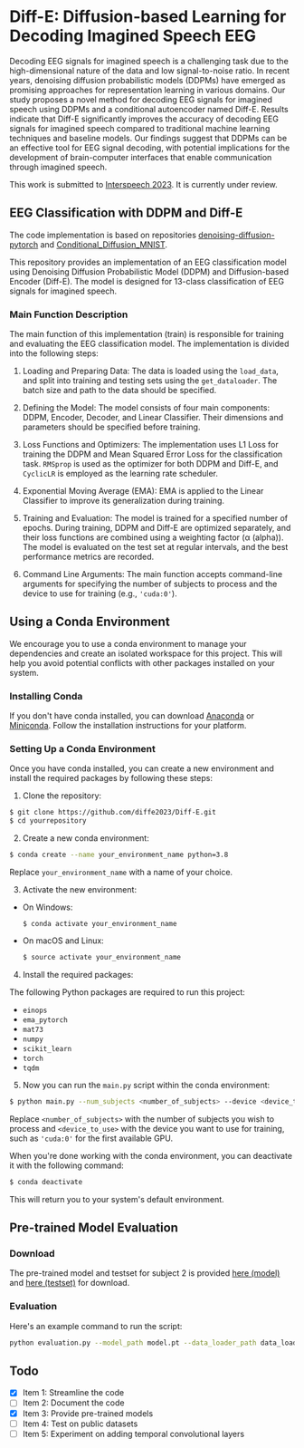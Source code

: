 # Diff-E: Diffusion-based Learning for Decoding Imagined Speech EEG
Decoding EEG signals for imagined speech is a challenging task due to the high-dimensional nature of the data and low signal-to-noise ratio. In recent years, denoising diffusion probabilistic models (DDPMs) have emerged as promising approaches for representation learning in various domains. Our study proposes a novel method for decoding EEG signals for imagined speech using DDPMs and a conditional autoencoder named Diff-E. Results indicate that Diff-E significantly improves the accuracy of decoding EEG signals for imagined speech compared to traditional machine learning techniques and baseline models. Our findings suggest that DDPMs can be an effective tool for EEG signal decoding, with potential implications for the development of brain-computer interfaces that enable communication through imagined speech.

This work is submitted to [Interspeech 2023](https://www.interspeech2023.org/). It is currently under review.
## EEG Classification with DDPM and Diff-E
The code implementation is based on repositories [denoising-diffusion-pytorch](https://github.com/lucidrains/denoising-diffusion-pytorch) and [Conditional_Diffusion_MNIST](https://github.com/TeaPearce/Conditional_Diffusion_MNIST).

This repository provides an implementation of an EEG classification model using Denoising Diffusion Probabilistic Model (DDPM) and Diffusion-based Encoder (Diff-E). The model is designed for 13-class classification of EEG signals for imagined speech.

### Main Function Description
The main function of this implementation (train) is responsible for training and evaluating the EEG classification model. The implementation is divided into the following steps:

1. Loading and Preparing Data: The data is loaded using the `load_data`, and split into training and testing sets using the `get_dataloader`. The batch size and path to the data should be specified.

2. Defining the Model: The model consists of four main components: DDPM, Encoder, Decoder, and Linear Classifier. Their dimensions and parameters should be specified before training.

3. Loss Functions and Optimizers: The implementation uses L1 Loss for training the DDPM and Mean Squared Error Loss for the classification task. `RMSprop` is used as the optimizer for both DDPM and Diff-E, and `CyclicLR` is employed as the learning rate scheduler.

4. Exponential Moving Average (EMA): EMA is applied to the Linear Classifier to improve its generalization during training.

5. Training and Evaluation: The model is trained for a specified number of epochs. During training, DDPM and Diff-E are optimized separately, and their loss functions are combined using a weighting factor (α (alpha)). The model is evaluated on the test set at regular intervals, and the best performance metrics are recorded.

6. Command Line Arguments: The main function accepts command-line arguments for specifying the number of subjects to process and the device to use for training (e.g., `'cuda:0'`).

## Using a Conda Environment

We encourage you to use a conda environment to manage your dependencies and create an isolated workspace for this project. This will help you avoid potential conflicts with other packages installed on your system.

### Installing Conda

If you don't have conda installed, you can download [Anaconda](https://www.anaconda.com/products/distribution) or [Miniconda](https://docs.conda.io/en/latest/miniconda.html). Follow the installation instructions for your platform.

### Setting Up a Conda Environment

Once you have conda installed, you can create a new environment and install the required packages by following these steps:

1. Clone the repository:
```bash
$ git clone https://github.com/diffe2023/Diff-E.git
$ cd yourrepository
```

2. Create a new conda environment:

```bash
$ conda create --name your_environment_name python=3.8
```
Replace `your_environment_name` with a name of your choice.

3. Activate the new environment:
- On Windows:
  ```
  $ conda activate your_environment_name
  ```
- On macOS and Linux:
  ```bash
  $ source activate your_environment_name
  ```
4. Install the required packages:

The following Python packages are required to run this project:

- `einops`
- `ema_pytorch`
- `mat73`
- `numpy`
- `scikit_learn`
- `torch`
- `tqdm`

5. Now you can run the `main.py` script within the conda environment:

```bash
$ python main.py --num_subjects <number_of_subjects> --device <device_to_use>
```
Replace `<number_of_subjects>` with the number of subjects you wish to process and `<device_to_use>` with the device you want to use for training, such as `'cuda:0'` for the first available GPU.

When you're done working with the conda environment, you can deactivate it with the following command:

```bash
$ conda deactivate
```

This will return you to your system's default environment.

## Pre-trained Model Evaluation
### Download
The pre-trained model and testset for subject 2 is provided [here (model)](https://anonymfile.com/7PzVe/diffe-2.pt) and [here (testset)](https://anonymfile.com/XPzxj/data-loader.pkl) for download. 

### Evaluation
Here's an example command to run the script:

```bash
python evaluation.py --model_path model.pt --data_loader_path data_loader.pkl
```

## Todo
- [x] Item 1: Streamline the code
- [ ] Item 2: Document the code
- [x] Item 3: Provide pre-trained models
- [ ] Item 4: Test on public datasets
- [ ] Item 5: Experiment on adding temporal convolutional layers
